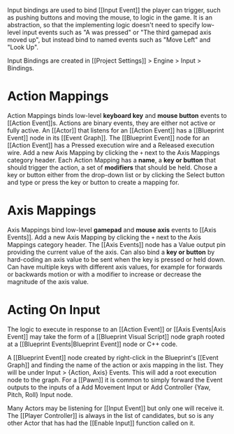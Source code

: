 Input bindings are used to bind [[Input Event]] the player can trigger, such as pushing buttons and moving the mouse, to logic in the game.
It is an abstraction, so that the implementing logic doesn't need to specify low-level input events such as "A was pressed" or "The third gamepad axis moved up", but instead bind to named events such as "Move Left" and "Look Up".

Input Bindings are created in [[Project Settings]] > Engine > Input > Bindings.

# Action Mappings
Action Mappings binds low-level **keyboard key** and **mouse button** events to [[Action Event]]s.
Actions are binary events, they are either not active or fully active.
An [[Actor]] that listens for an [[Action Event]] has a [[Blueprint Event]] node in its [[Event Graph]].
The [[Blueprint Event]] node for an [[Action Event]] has a Pressed execution wire and a Released execution wire.
Add a new Axis Mapping by clicking the `+` next to the Axis Mappings category header.
Each Action Mapping has a **name**, a **key or button** that should trigger the action, a set of **modifiers** that should be held.
Chose a key or button either from the drop-down list or by clicking the Select button and type or press the key or button to create a mapping for.

# Axis Mappings
Axis Mappings bind low-level **gamepad** and **mouse axis** events to [[Axis Events]].
Add a new Axis Mapping by clicking the `+` next to the Axis Mappings category header.
The [[Axis Events]] node has a Value output pin providing the current value of the axis.
Can also bind a **key or button** by hard-coding an axis value to be sent when the key is pressed or held down.
Can have multiple keys with different axis values, for example for forwards or backwards motion or with a modifier to increase or decrease the magnitude of the axis value.

# Acting On Input
The logic to execute in response to an [[Action Event]] or [[Axis Events|Axis Event]]  may take the form of a [[Blueprint Visual Script]] node graph rooted at a [[Blueprint Events|Blueprint Event]] node or C++ code.

A [[Blueprint Event]] node created by right-click in the Blueprint's [[Event Graph]] and finding the name of the action or axis mapping in the list.
They will be under Input > {Action, Axis} Events.
This will add a root execution node to the graph.
For a [[Pawn]] it is common to simply forward the Event outputs to the inputs of a Add Movement Input or Add Controller {Yaw, Pitch, Roll} Input node.

Many Actors may be listening for [[Input Event]] but only one will receive it.
The [[Player Controller]] is always in the list of candidates, but so is any other Actor that has had the [[Enable Input]] function called on it.
